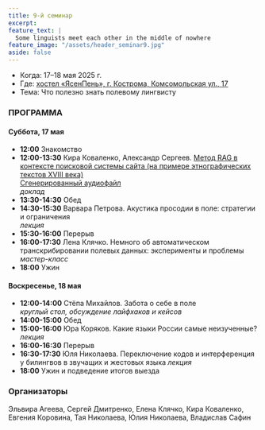 ```yaml
---
title: 9-й семинар
excerpt: 
feature_text: |
  Some linguists meet each other in the middle of nowhere
feature_image: "/assets/header_seminar9.jpg"
aside: false
---
```


- Когда: 17–18 мая 2025 г.
- Где: [хостел «ЯсенПень», г. Кострома, Комсомольская ул., 17](https://maps.app.goo.gl/B8JxVVT3meJYc4sB8)
- Тема: Что полезно знать полевому лингвисту

### ПРОГРАММА
 
#### Суббота, 17 мая

- **12:00** Знакомство
- **12:00-13:30** Кира Коваленко, Александр Сергеев. [Метод RAG в контексте поисковой системы сайта (на примере этнографических текстов XVIII века)](/assets/files/9_kovalenko-sergeev.pdf)  
[Сгенерированный аудиофайл](/assets/files/9_kovalenko-sergeev.wav)  
*доклад*
- **13:30-14:30** Обед
- **14:30-15:30** Варвара Петрова. Акустика просодии в поле: стратегии и ограничения  
*лекция*
- **15:30-16:00** Перерыв
- **16:00-17:30** Лена Клячко. Немного об автоматическом транскрибировании полевых данных: эксперименты и проблемы  
*мастер-класс*
- **18:00** Ужин

#### Воскресенье, 18 мая

- **12:00-14:00** Стёпа Михайлов. Забота о себе в поле  
*круглый стол, обсуждение лайфхаков и кейсов*
- **14:00-15:00** Обед
- **15:00-16:00** Юра Коряков. Какие языки России самые неизученные?  
*лекция*
- **16:00-16:30** Перерыв
- **16:30-17:30** Юля Николаева. Переключение кодов и интерференция у билингвов в звучащих и жестовых языка  *лекция*
- **18:00** Ужин и подведение итогов выезда

### Организаторы

Эльвира Агеева, Сергей Дмитренко, Елена Клячко, Кира Коваленко, Евгения Коровина, Тая Николаева, Юлия Николаева, Владислав Сафин
